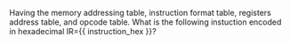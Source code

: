 Having the memory addressing table, instruction format table, registers address table, and opcode table. What is the following instuction encoded in hexadecimal IR={{ instruction_hex }}?
